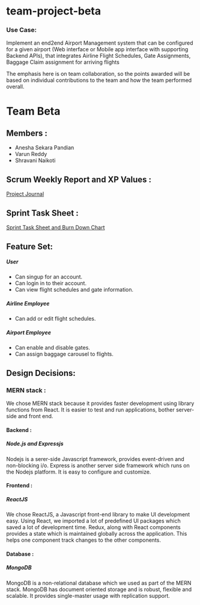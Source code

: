 # team-project-beta

### Use Case:

Implement an end2end Airport Management system that can be configured for a given airport (Web interface or Mobile app interface with supporting Backend APIs), that integrates Airline Flight Schedules, Gate Assignments, Baggage Claim assignment for arriving flights

The emphasis here is on team collaboration, so the points awarded will be based on individual contributions to the team and how the team performed overall.  


# Team Beta  

## Members :  
* Anesha Sekara Pandian
* Varun Reddy
* Shravani Naikoti

## Scrum Weekly Report and XP Values :  
[Project Journal](https://github.com/gopinathsjsu/team-project-beta/blob/master/Documentation/ProjectJournal.md)  

## Sprint Task Sheet :  
[Sprint Task Sheet and Burn Down Chart](https://github.com/gopinathsjsu/team-project-beta/blob/master/Documentation/Sprint_Task_Sheet.xlsx)  
  
## Feature Set:  
##### User  
* Can singup for an account.
* Can login in to their account.
* Can view flight schedules and gate information.

##### Airline Employee  
* Can add or edit flight schedules.  

##### Airport Employee  
* Can enable and disable gates.
* Can assign baggage carousel to flights.  


## Design Decisions:  
### MERN stack :  
We chose MERN stack because it provides faster development using library functions from React. It is easier to test and run applications, bother server-side and front end.  
#### Backend :
##### Node.js and Expressjs
Nodejs is a serer-side Javascript framework, provides event-driven and non-blocking i/o. Express is another server side framework which runs on the Nodejs platform. It is easy to configure and customize. 
#### Frontend : 
##### ReactJS  
We chose ReactJS, a Javascript front-end library to make UI development easy. Using React, we imported a lot of predefined UI packages which saved a lot of development time. Redux, along with React components provides a state which is maintained globally across the application. This helps one component track changes to the other components.  
#### Database :
##### MongoDB  
MongoDB is a non-relational database which we used as part of the MERN stack. MongoDB has document oriented storage and is robust, flexible and scalable. It provides single-master usage with replication support.  


